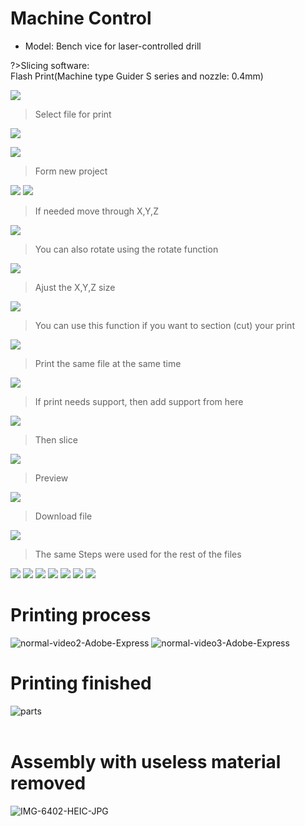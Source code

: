 # Machine Control
* Model: Bench vice for laser-controlled drill

?>Slicing software:
<br>Flash Print(Machine type Guider S series and nozzle: 0.4mm)

![](https://i.ibb.co/hfgC71p/Step-1.png)

> Select file for print

![](https://i.ibb.co/YNYrygS/Step2.png)

![](https://i.ibb.co/YXh88gk/Step3.png)

> Form new project

![](https://i.ibb.co/VHYD1rb/Step4.jpg)
![](https://i.ibb.co/YRyXcdq/Step5.png)

> If needed move through X,Y,Z

![](https://i.ibb.co/smbN8Fb/Step6-X-Y-Z-moving.png)

> You can also rotate using the rotate function

![](https://i.ibb.co/jJqmxrG/Step7-X-Y-Z-rotation.png)

> Ajust the X,Y,Z size

![](https://i.ibb.co/kB1nsgg/Step8-X-Y-Z-size.png)

> You can use this function if you want to section (cut) your print 

![](https://i.ibb.co/30jmY2D/Step9-cut.png)

> Print the same file at the same time

![](https://i.ibb.co/8cWJQQF/Step10-Duplicate.png)

> If print needs support, then add support from here

![](https://i.ibb.co/HtQYx0P/Step11-Support.png)

> Then slice

![](https://i.ibb.co/KGSR3cT/Step12-Slic.png)

> Preview

![](https://i.ibb.co/zZYJqX5/Step13-preview.png)

> Download file

![](https://i.ibb.co/ZG1Gvhf/Step14-download.png)

> The same Steps were used for the rest of the files

![](https://i.ibb.co/hBbTZQW/drill-press-vise-bolt-extended-a.png)
![](https://i.ibb.co/fqWkm3m/drill-press-vise-drive-collar.png)
![](https://i.ibb.co/71zTyz7/drill-press-vise-jaw-concave-insert-a-b.png)
![](https://i.ibb.co/ZVgydv7/drill-press-vise-jaw-Insert-x2-a-b.png)
![](https://i.ibb.co/vj1jxc9/drill-press-vise-jaw-lower.png)
![](https://i.ibb.co/MhgHsQG/drill-press-vise-jaw-notch-insert-a-b.png)
![](https://i.ibb.co/Fbgq5G2/Finishing-part.png)

# Printing process

<img src="https://i.ibb.co/FHZqWqd/normal-video2-Adobe-Express.gif" alt="normal-video2-Adobe-Express" border="0">
<img src="https://i.ibb.co/vVJQxkm/normal-video3-Adobe-Express.gif" alt="normal-video3-Adobe-Express" border="0">

# Printing finished

<img src="https://i.ibb.co/hZKXXsv/parts.jpg" alt="parts" border="0">
<br><br>

# Assembly with useless material removed

<img src="https://i.ibb.co/xqsf3Mc/IMG-6402-HEIC-JPG.jpg" alt="IMG-6402-HEIC-JPG" border="0">